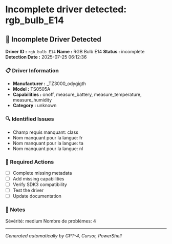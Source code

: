 # Incomplete driver detected: rgb_bulb_E14

## 🚨 Incomplete Driver Detected

**Driver ID :** `rgb_bulb_E14`
**Name :** RGB Bulb E14
**Status :** incomplete
**Detection Date :** 2025-07-25 06:12:36

### 📋 Driver Information
- **Manufacturer :** _TZ3000_odygigth
- **Model :** TS0505A
- **Capabilities :** onoff, measure_battery, measure_temperature, measure_humidity
- **Category :** unknown

### 🔍 Identified Issues
- Champ requis manquant: class
- Nom manquant pour la langue: fr
- Nom manquant pour la langue: ta
- Nom manquant pour la langue: nl

### 🎯 Required Actions
- [ ] Complete missing metadata
- [ ] Add missing capabilities
- [ ] Verify SDK3 compatibility
- [ ] Test the driver
- [ ] Update documentation

### 📝 Notes
Sévérité: medium
Nombre de problèmes: 4

---
*Generated automatically by GPT-4, Cursor, PowerShell*

